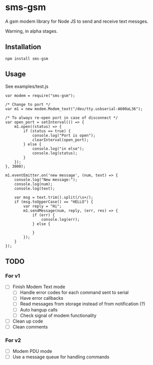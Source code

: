 sms-gsm
========
A gsm modem library for Node JS to send and receive text messges.

Warning, in alpha stages.

## Installation
`npm install sms-gsm`

## Usage
See examples/test.js

```
var modem = require("sms-gsm");

/* Change to port */
var m1 = new modem.Modem_text("/dev/tty.usbserial-A600aL36");

/* To always re-open port in case of disconnect */
var open_port = setInterval(() => {
    m1.open((status) => {
        if (status == true) {
            console.log("Port is open");
            clearInterval(open_port);
        } else {
            console.log("in else");
            console.log(status);
        }
    });
}, 3000);

m1.eventEmitter.on('new message', (num, text) => {
    console.log("New message:");
    console.log(num);
    console.log(text);

    var msg = text.trim().split(/\s+/);
    if (msg.toUpperCase() == "HELLO") {
        var reply = "Hi";
        m1.sendMessage(num, reply, (err, res) => {
            if (err) {
                console.log(err);
            } else {

            }
        });
    }
});

```
## TODO 
### For v1
- [ ] Finish Modem Text mode
    - [ ] Handle error codes for each command sent to serial
    - [ ] Have error callbacks
    - [ ] Read messages from storage instead of from notification (?)
    - [ ] Auto hangup calls
    - [ ] Check signal of modem functionality
- [ ] Clean up code
- [ ] Clean comments

### For v2
- [ ] Modem PDU mode
- [ ] Use a message queue for handling commands
